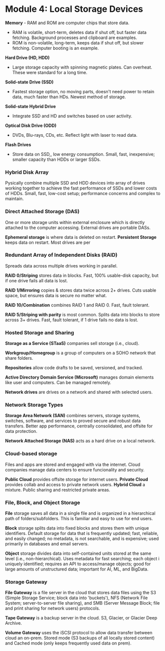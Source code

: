 # Module 4: Local Storage Devices
**Memory** - RAM and ROM are computer chips that store data.
- RAM is volatile, short-term, deletes data if shut off, but faster data fetching. Background processes and clipboard are examples.
- ROM is non-volatile, long-term, keeps data if shut off, but slower fetching. Computer booting is an example.

**Hard Drive (HD, HDD)**
- Large storage capacity with spinning magnetic plates. Can overheat. These were standard for a long time.

**Solid-state Drive (SSD)**
- Fastest storage option, no moving parts, doesn't need power to retain data, much faster than HDs. Newest method of storage.

**Solid-state Hybrid Drive**
- Integrate SSD and HD and switches based on user activity.

**Optical Disk Drive (ODD)**
- DVDs, Blu-rays, CDs, etc. Reflect light with laser to read data.

**Flash Drives**
- Store data on SSD,, low energy consumption. Small, fast, inexpensive; smaller capacity than HDDs or larger SSDs.

### Hybrid Disk Array
Pysically combine multiple SSD and HDD devices into array of drives working together to achieve the fast performance of SSDs and lower costs of HDDs. Small, fast, low-cost setup; performance concerns and complex to maintain.

### Direct Attached Storage (DAS)
One or more storage units within external enclosure which is directly attached to the computer accessing. External drives are portable DASs.

**Ephemeral storage** is where data is deleted on restart.
**Persistent Storage** keeps data on restart. Most drives are per

### Redundant Array of Independent Disks (RAID)
Spreads data across multiple drives working in parallel. 

**RAID 0/Striping** stores data in blocks. Fast, 100% usable-disk capacity, but if one drive fails all data is lost.

**RAID 1/Mirroring** copies & stores data twice across 2+ drives. Cuts usable space, but ensures data is secure no matter what.

**RAID 10/Combination** combines RAID 1 and RAID 0. Fast, fault tolerant.

**RAID 5/Striping with parity** is most common. Splits data into blocks to store across 3+ drives. Fast, fault tolerant, if 1 drive fails no data is lost.

### Hosted Storage and Sharing
**Storage as a Service (STaaS)** companies sell storage (i.e., cloud).

**Workgroup/Homegroup** is a group of computers on a SOHO network that share folders.

**Repositories** allow code drafts to be saved, versioned, and tracked.

**Active Directory Domain Service (Microsoft)** manages domain elements like user and computers. Can be managed remotely.

**Network drives** are drives on a network and shared with selected users.

### Network Storage Types
**Storage Area Network (SAN)** combines servers, storage systems, switches, software, and services to proved secure and robust data transfers. Better app performance, centrally consolidated, and offsite for data protection.

**Network Attached Storage (NAS)** acts as a hard drive on a local network.

### Cloud-based storage
Files and apps are stored and engaged with via the internet. Cloud companies manage data centers to ensure funcionality and security.

**Public Cloud** provides offsite storage for internet users.
**Private Cloud** provides collab and access to private network users.
**Hybrid Cloud** a mixture. Public sharing and restricted private areas.

### File, Block, and Object Storage
**File** storage saves all data in a single file and is organized in a hierarchical path of folders/subfolders. This is familiar and easy to use for end users.

**Block** storage splits data into fixed blocks and stores them with unique identifiers. Default storage for data that is frequently updated; fast, reliable, and easily changed; no metadata, is not searchable, and is expensive; used primarily in databases and email servers.

**Object** storage divides data into self-contained units stored at the same level (i.e., non-hierarchical). Uses metadata for fast searching; each object i uniquely identified; requires an API to access/manage objects; good for large amounts of unstructured data; important for AI, ML, and BigData.

### Storage Gateway
**File Gateway** is a file server in the cloud that stores data files using the S3 (Simple Storage Service; block data into 'buckets'), NFS (Network File System; server-to-server file sharing), and SMB (Server Message Block; file and print sharing for network users) protocols.

**Tape Gateway** is a backup server in the cloud. S3, Glacier, or Glacier Deep Archive.

**Volume Gateway** uses the iSCSI protocol to allow data transfer between cloud an on-prem. Stored mode (S3 backups of all locally stored content) and Cached mode (only keeps frequently used data on prem).

